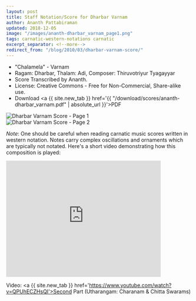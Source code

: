 ```yaml
---
layout: post
title: Staff Notation/Score for Dharbar Varnam
author: Ananth Pattabiraman
updated: 2018-12-05
image: "/images/ananth-dharbar_varnam_page1.png" 
tags: carnatic-western-notations carnatic
excerpt_separator: <!--more-->
redirect_from: "/blog/2010/03/dharbar-varnam-score/"
---
```


- "Chalamela" - Varnam
- Ragam: Dharbar, Thalam: Adi, Composer: Thiruvotriyur Tyagayyar
- Score Transcribed by Ananth.
- License: Creative Commons - Free for Non-Commercial, Share-alike use.  
- Download <a {{ site.new_tab }} href='{{ "/download/scores/ananth-dharbar_varnam.pdf" | absolute_url }}'>PDF</a>

<div class='row'>
    <div class='col-md-6'>
<img class="img-fluid" alt="Dharbar Varnam Score - Page 1" src='{{ page.image | absolute_url }}' />
    </div>
    <div class='col-md-6'>
<img class="img-fluid" alt="Dharbar Varnam Score - Page 2" src='{{ "/images/ananth-dharbar_varnam_page2.png" | absolute_url }}' />
    </div>
</div>
<!--more-->

<em>Note</em>: One should be careful when reading carnatic music scores written in western notation. Notes carry complex oscillations and ornaments which are typically not notated. Here's a short video demonstrating how this composition is played:

<div class="embed-responsive embed-responsive-16by9">
  <iframe class="embed-responsive-item" width="420" height="315" src="https://www.youtube-nocookie.com/embed/x3GxlQQm3jM?rel=0" frameborder="0" allowfullscreen></iframe>
</div>

Video: <a {{ site.new_tab }} href='https://www.youtube.com/watch?v=QPUhECZHsQI'>Second Part</a> (Utharangam: Charanam & Chitta Swarams)
